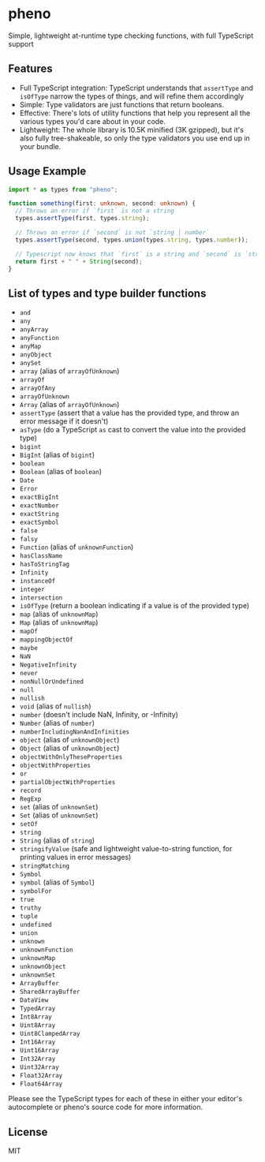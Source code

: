 # pheno

Simple, lightweight at-runtime type checking functions, with full TypeScript support

## Features

- Full TypeScript integration: TypeScript understands that `assertType` and `isOfType` narrow the types of things, and will refine them accordingly
- Simple: Type validators are just functions that return booleans.
- Effective: There's lots of utility functions that help you represent all the various types you'd care about in your code.
- Lightweight: The whole library is 10.5K minified (3K gzipped), but it's also fully tree-shakeable, so only the type validators you use end up in your bundle.

## Usage Example

```ts
import * as types from "pheno";

function something(first: unknown, second: unknown) {
  // Throws an error if `first` is not a string
  types.assertType(first, types.string);

  // Throws an error if `second` is not `string | number`
  types.assertType(second, types.union(types.string, types.number));

  // Typescript now knows that `first` is a string and `second` is `string | number`
  return first + " " + String(second);
}
```

## List of types and type builder functions

- `and`
- `any`
- `anyArray`
- `anyFunction`
- `anyMap`
- `anyObject`
- `anySet`
- `array` (alias of `arrayOfUnknown`)
- `arrayOf`
- `arrayOfAny`
- `arrayOfUnknown`
- `Array` (alias of `arrayOfUnknown`)
- `assertType` (assert that a value has the provided type, and throw an error message if it doesn't)
- `asType` (do a TypeScript `as` cast to convert the value into the provided type)
- `bigint`
- `BigInt` (alias of `bigint`)
- `boolean`
- `Boolean` (alias of `boolean`)
- `Date`
- `Error`
- `exactBigInt`
- `exactNumber`
- `exactString`
- `exactSymbol`
- `false`
- `falsy`
- `Function` (alias of `unknownFunction`)
- `hasClassName`
- `hasToStringTag`
- `Infinity`
- `instanceOf`
- `integer`
- `intersection`
- `isOfType` (return a boolean indicating if a value is of the provided type)
- `map` (alias of `unknownMap`)
- `Map` (alias of `unknownMap`)
- `mapOf`
- `mappingObjectOf`
- `maybe`
- `NaN`
- `NegativeInfinity`
- `never`
- `nonNullOrUndefined`
- `null`
- `nullish`
- `void` (alias of `nullish`)
- `number` (doesn't include NaN, Infinity, or -Infinity)
- `Number` (alias of `number`)
- `numberIncludingNanAndInfinities`
- `object` (alias of `unknownObject`)
- `Object` (alias of `unknownObject`)
- `objectWithOnlyTheseProperties`
- `objectWithProperties`
- `or`
- `partialObjectWithProperties`
- `record`
- `RegExp`
- `set` (alias of `unknownSet`)
- `Set` (alias of `unknownSet`)
- `setOf`
- `string`
- `String` (alias of `string`)
- `stringifyValue` (safe and lightweight value-to-string function, for printing values in error messages)
- `stringMatching`
- `Symbol`
- `symbol` (alias of `Symbol`)
- `symbolFor`
- `true`
- `truthy`
- `tuple`
- `undefined`
- `union`
- `unknown`
- `unknownFunction`
- `unknownMap`
- `unknownObject`
- `unknownSet`
- `ArrayBuffer`
- `SharedArrayBuffer`
- `DataView`
- `TypedArray`
- `Int8Array`
- `Uint8Array`
- `Uint8ClampedArray`
- `Int16Array`
- `Uint16Array`
- `Int32Array`
- `Uint32Array`
- `Float32Array`
- `Float64Array`

Please see the TypeScript types for each of these in either your editor's autocomplete or pheno's source code for more information.

## License

MIT
